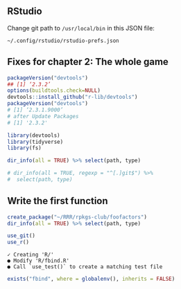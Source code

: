 ## RStudio

Change git path to `/usr/local/bin` in this JSON file:

```
~/.config/rstudio/rstudio-prefs.json
```

## Fixes for chapter 2: The whole game

```r
packageVersion("devtools")
## [1] ‘2.3.2’
options(buildtools.check=NULL)
devtools::install_github("r-lib/devtools")
packageVersion("devtools")
# [1] ‘2.3.1.9000’
# after Update Packages
# [1] '2.3.2'
```

```r
library(devtools)
library(tidyverse)
library(fs)

dir_info(all = TRUE) %>% select(path, type)

# dir_info(all = TRUE, regexp = "^[.]git$") %>%
#  select(path, type)
```

## Write the first function

```r
create_package("~/RRR/rpkgs-club/foofactors")
dir_info(all = TRUE) %>% select(path, type)
```

```r
use_git()
use_r()
```
```
✓ Creating 'R/'
● Modify 'R/fbind.R'
● Call `use_test()` to create a matching test file
```

```r
exists("fbind", where = globalenv(), inherits = FALSE)
```